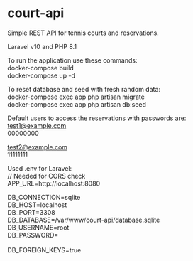 # court-api
Simple REST API for tennis courts and reservations.

Laravel v10 and PHP 8.1

To run the application use these commands:<br />
docker-compose build<br />
docker-compose up -d<br />

To reset database and seed with fresh random data:<br />
docker-compose exec app php artisan migrate<br />
docker-compose exec app php artisan db:seed<br />

Default users to access the reservations with passwords are:<br />
test1@example.com<br />
00000000<br />

test2@example.com<br />
11111111<br />

Used .env for Laravel:<br />
// Needed for CORS check<br />
APP_URL=http://localhost:8080<br />

DB_CONNECTION=sqlite<br />
DB_HOST=localhost<br />
DB_PORT=3308<br />
DB_DATABASE=/var/www/court-api/database.sqlite<br />
DB_USERNAME=root<br />
DB_PASSWORD=<br />
<br />
DB_FOREIGN_KEYS=true<br />
